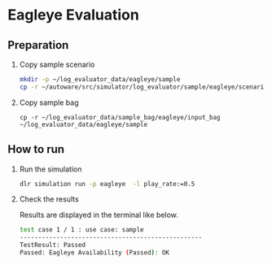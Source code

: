 # Eagleye Evaluation

## Preparation

1. Copy sample scenario

   ```bash
   mkdir -p ~/log_evaluator_data/eagleye/sample
   cp -r ~/autoware/src/simulator/log_evaluator/sample/eagleye/scenario.yaml ~/log_evaluator_data/eagleye/sample
   ```

2. Copy sample bag

   ```shell
   cp -r ~/log_evaluator_data/sample_bag/eagleye/input_bag ~/log_evaluator_data/eagleye/sample
   ```

## How to run

1. Run the simulation

   ```bash
   dlr simulation run -p eagleye  -l play_rate:=0.5
   ```

2. Check the results

   Results are displayed in the terminal like below.

   ```bash
   test case 1 / 1 : use case: sample
   --------------------------------------------------
   TestResult: Passed
   Passed: Eagleye Availability (Passed): OK
   ```
